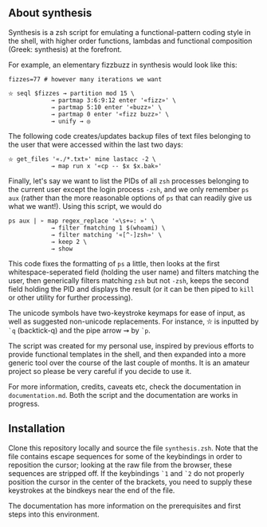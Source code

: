 ## About synthesis

Synthesis is a zsh script for emulating a functional-pattern coding
style in the shell, with higher order functions, lambdas and
functional composition (Greek: synthesis) at the forefront.

For example, an elementary fizzbuzz in synthesis would look like
this:
```
fizzes=77 # however many iterations we want

⛥ seql $fizzes ⇝ partition mod 15 \
			⇝ partmap 3:6:9:12 enter '«fizz»' \
			⇝ partmap 5:10 enter '«buzz»' \
			⇝ partmap 0 enter '«fizz buzz»' \
			⇝ unify ⇝ ◎ 
```
The following code creates/updates backup files of text files
belonging to the user that were accessed within the last two days:
```
⛥ get_files '«./*.txt»' mine lastacc -2 \
			⇝ map run x '«cp -- $x $x.bak»'
```
Finally, let's say we want to list the PIDs of all `zsh` processes
belonging to the current user except the login process `-zsh`, and
we only remember `ps aux` (rather than the more reasonable options
of `ps` that can readily give us what we want!).  Using this
script, we would do
```
ps aux | ➢ map regex_replace '«\s+➭: »' \
			⇝ filter fmatching 1 $(whoami) \
			⇝ filter matching '«[^-]zsh»' \
			⇝ keep 2 \
			⇝ show
```
This code fixes the formatting of `ps` a little, then looks at the
first whitespace-seperated field (holding the user name) and
filters matching the user, then generically filters matching `zsh`
but not `-zsh`, keeps the second field holding the PID and
displays the result (or it can be then piped to `kill` or other
utility for further processing).

The unicode symbols have two-keystroke keymaps for ease of input,
as well as suggested non-unicode replacements.  For instance, ⛥ is
inputted by `` `q `` (backtick-q) and the pipe arrow ⇝ by `` `p ``.

The script was created for my personal use, inspired by previous
efforts to provide functional templates in the shell, and then
expanded into a more generic tool over the course of the last
couple of months.  It is an amateur project so please be very
careful if you decide to use it.

For more information, credits, caveats etc, check the documentation
in `documentation.md`.  Both the script and the documentation are
works in progress.

## Installation

Clone this repository locally and source the file `synthesis.zsh`.  Note
that the file contains escape sequences for some of the keybindings
in order to reposition the cursor; looking at the raw file from
the browser, these sequences are stripped off.  If the keybindings
`` `1 `` and `` `2 `` do not properly position the cursor in the
center of the brackets, you need to supply these keystrokes at the
bindkeys near the end of the file.

The documentation has more information on the prerequisites and
first steps into this environment.
